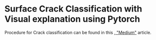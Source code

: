 # Surface Crack Classification with Visual explanation using Pytorch

Procedure for Crack classification can be found in this ,<a href="https://medium.com/@raju.monjurulkarim/tutorial-on-surface-crack-classification-with-visual-explanation-part-1-14542d2ea7ac"> "Medium"</a> article.</p> 
